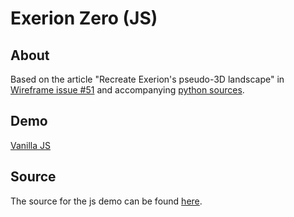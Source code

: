 # Exerion Zero (JS)

## About

Based on the article "Recreate Exerion's pseudo-3D landscape" in [Wireframe issue #51](https://wireframe.raspberrypi.org/issues/51) and accompanying [python sources](https://github.com/Wireframe-Magazine/Wireframe-51/tree/main/exerion-source-code).

## Demo

[Vanilla JS](./exerion-zero-js/index.html)

## Source

The source for the js demo can be found [here](https://github.com/psema4/Wireframe-51/tree/develop/exerion-zero-js).
